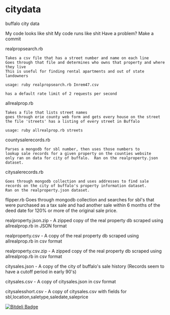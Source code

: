 citydata
========

buffalo city data

My code looks like shit
My code runs like shit
Have a problem?
Make a commit

realpropsearch.rb

    Takes a csv file that has a street number and name on each line
    Goes through that file and determines who owns that property and where they live
    This is useful for finding rental apartments and out of state landowners

    usage: ruby realpropsearch.rb Inrem47.csv

    has a default rate limit of 2 requests per second

allrealprop.rb

    Takes a file that lists street names
    goes through erie county web form and gets every house on the street
    the file 'streets' has a listing of every street in Buffalo

    usage: ruby allrealprop.rb streets

countysalerecords.rb
    
    Parses a mongodb for sbl number, then uses those numbers to
    lookup sale records for a given property on the counties website
    only ran on data for city of buffalo.  Ran on the realproperty.json
    dataset.

citysalerecords.rb

    Goes through mongodb collection and uses addresses to find sale
    records on the city of buffalo's property information dataset.
    Ran on the realproperty.json dataset.

flipper.rb
   Goes through mongodb collection and searches for sbl's that were 
   purchased as a tax sale and had another sale within 6 months of the
   deed date for 120% or more of the original sale price.

realproperty.json.zip - A zipped copy of the real property db scraped using allrealprop.rb in JSON format

realproperty.csv - A copy of the real property db scraped using allrealprop.rb in csv format

realproperty.csv.zip - A zipped copy of the real property db scraped using allrealprop.rb in csv format

citysales.json - A copy of the city of buffalo's sale history (Records seem to have a cutoff period in early 90's)

citysales.csv - A copy of citysales.json in csv format

citysalesshort.csv - A copy of citysales.csv with fields for sbl,location,saletype,saledate,saleprice






[![Bitdeli Badge](https://d2weczhvl823v0.cloudfront.net/borncamp/citydata/trend.png)](https://bitdeli.com/free "Bitdeli Badge")
